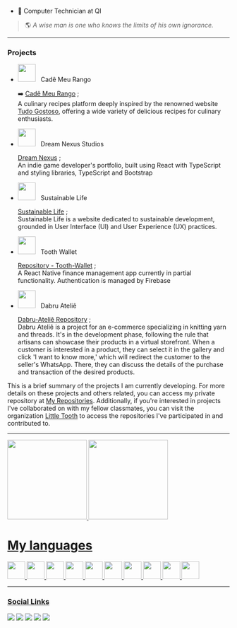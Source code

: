 - 📒 Computer Technician at QI
> 🌎 _A wise man is one who knows the limits of his own ignorance._

---

### Projects
- <p class='p'> <img src="https://res.cloudinary.com/dh39ahmpj/image/upload/v1706058318/Github/Logo_1_l864to.png" height='40'/> &nbsp Cadê Meu Rango </p>

	➡️ [Cadê Meu Rango](https://cade-meu-rango-front.web.app/) ; <br/>
	A culinary recipes platform deeply inspired by the renowned website [Tudo Gostoso](https://www.tudogostoso.com.br/), offering a wide variety of delicious recipes for culinary enthusiasts.

- <p> <img src="https://res.cloudinary.com/dh39ahmpj/image/upload/v1706058292/Github/Logo_2_imytzn.png" height='40'/> &nbsp Dream Nexus Studios </p>

	[Dream Nexus](https://github.com/thalys93/dreamNexus) ; <br/>
 	An indie game developer's portfolio, built using React with TypeScript and styling libraries, TypeScript and Bootstrap
 
- <p> <img src="https://res.cloudinary.com/dh39ahmpj/image/upload/v1706058413/Github/Logo_3_qdjbsx.png" height='40'/> &nbsp Sustainable Life </p>

	[Sustainable Life](https://vida-sustentavel-61c19.web.app/) ; <br/>
	Sustainable Life is a website dedicated to sustainable development, grounded in User Interface (UI) and User Experience (UX) practices.

- <p> <img src="https://res.cloudinary.com/dh39ahmpj/image/upload/v1706058554/Github/Logo_4_lxpjm3.png" height='40'/> &nbsp Tooth Wallet</p>

	[Repository - Tooth-Wallet](https://github.com/Little-Tooth-Tecnologies/tooth-wallet/tree/main) ; <br/>
	A React Native finance management app currently in partial functionality. Authentication is managed by Firebase

- <p> <img src="https://res.cloudinary.com/dh39ahmpj/image/upload/v1706058683/Github/Logo_5_q0qfek.png" height='40'/> &nbsp Dabru Ateliê</p>

	[Dabru-Ateliê Repository](https://github.com/thalys93/dabruatelie) ; <br/>
	Dabru Ateliê is a project for an e-commerce specializing in knitting yarn and threads. It's in the development phase, following the rule that artisans can showcase their products in a virtual storefront. When a customer is interested in a product, they can select it in the gallery and click 'I want to know more,' which will redirect the customer to the seller's WhatsApp. There, they can discuss the details of the purchase and transaction of the desired products.

This is a brief summary of the projects I am currently developing. For more details on these projects and others related, you can access my private repository at [My Repositories](https://github.com/thalys93?tab=repositories). Additionally, if you're interested in projects I've collaborated on with my fellow classmates, you can visit the organization [Little Tooth](https://github.com/orgs/Little-Tooth-Tecnologies/repositories) to access the repositories I've participated in and contributed to.
  
  ---    
  <div>
  <a href="https://github.com/thalys93">
  <img height="180em"  src="https://github-readme-stats.vercel.app/api?username=thalys93&show_icons=true&theme=react&include_all_commits=true&count_private=true"/>    
  <img height="180em" src="https://github-readme-stats.vercel.app/api/top-langs/?username=thalys93&layout=compact&langs_count=7&theme=react"/>
  </div>
  
  <div>
    <h1> My languages </h1> 
  <img src="https://cdn.jsdelivr.net/gh/devicons/devicon/icons/react/react-original.svg" height='40' />    
  <img src="https://cdn.jsdelivr.net/gh/devicons/devicon/icons/angularjs/angularjs-original.svg" height='40' />     
  <img src="https://cdn.jsdelivr.net/gh/devicons/devicon/icons/typescript/typescript-original.svg" height='40' />
  <img src="https://cdn.jsdelivr.net/gh/devicons/devicon/icons/javascript/javascript-original.svg" height='40'/>   
  <img src="https://cdn.jsdelivr.net/gh/devicons/devicon/icons/nodejs/nodejs-original.svg" height='40'/>
  <img src="https://cdn.jsdelivr.net/gh/devicons/devicon/icons/mysql/mysql-original.svg" height='40'/>  
  <img src="https://cdn.jsdelivr.net/gh/devicons/devicon/icons/csharp/csharp-original.svg" height='40'/>  
  <img src="https://cdn.jsdelivr.net/gh/devicons/devicon/icons/dot-net/dot-net-original.svg" height='40'/>
  <img src="https://cdn.jsdelivr.net/gh/devicons/devicon/icons/dotnetcore/dotnetcore-original.svg" height='40'/>
  <img src="https://cdn.jsdelivr.net/gh/devicons/devicon/icons/java/java-original.svg" height='40'/>
  </div>
  
  <hr/>    
      
  <div>
    <h3> Social Links </h3>
  </div>
<div>
 <a href="https://www.instagram.com/luiss_xavierr/" target="_blank"><img src="https://img.shields.io/badge/-Instagram-%23E4405F?style=for-the-badge&logo=instagram&logoColor=white" target="_blank"></a>
 	<a href="https://www.twitch.tv/o_thalys" target="_blank"><img src="https://img.shields.io/badge/Twitch-9146FF?style=for-the-badge&logo=twitch&logoColor=white" target="_blank"></a>
  <a href = "mailto:luisthalys@gmail.com"><img src="https://img.shields.io/badge/-Gmail-%23333?style=for-the-badge&logo=gmail&logoColor=white" target="_blank"></a>
  <a href="https://www.linkedin.com/in/luis-rodrigues202/" target="_blank"><img src="https://img.shields.io/badge/-LinkedIn-%230077B5?style=for-the-badge&logo=linkedin&logoColor=white" target="_blank"></a> 
  <a href="https://discord.com/channels/Thalys93#2555" target="_blank"><img src="https://img.shields.io/badge/-discord-%230067C5?style=for-the-badge&logo=discord&logoColor=white" target="_blank"></a>

 </div> 

